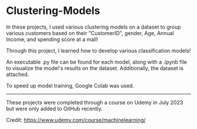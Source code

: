 # Clustering-Models

In these projects, I used various clustering models on a dataset to group various customers based on their "CustomerID", gender, Age, Annual Income, and spending score at a mall!

Through this project, I learned how to develop various classification models!

An executable .py file can be found for each model, along with a .ipynb file to visualize the model's results on the dataset. Additionally, the dataset is attached.

To speed up model training, Google Colab was used.

-----------------------------------------------------------------------------------------------------------------------------------------------------
These projects were completed through a course on Udemy in July 2023 but were only added to GitHub recently.

Credit: https://www.udemy.com/course/machinelearning/
